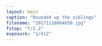 ```yaml
---
layout: main
caption: "Rounded up the siblings"
filename: "20171116064650.jpg"
fstop: "f/2.2"
exposure: "1/412"
---
```

